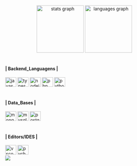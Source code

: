 ###

<div align="center">
  <img src="https://github-readme-stats.vercel.app/api?hide_title=true&hide_rank=true&show_icons=true&include_all_commits=true&count_private=true&disable_animations=false&theme=apprentice&locale=en&hide_border=true&username=Enriccou" height="150" alt="stats graph"  />
  <img src="https://github-readme-stats.vercel.app/api/top-langs?locale=pt-br&hide_title=true&layout=compact&card_width=320&langs_count=10&theme=apprentice&hide_border=true&username=Enriccou" height="150" alt="languages graph"  />
</div>

#

<h4 align="left">| Backend_Languagens |</h4>

<div align="left">
  <img src="https://cdn.jsdelivr.net/gh/devicons/devicon/icons/javascript/javascript-original.svg" height="30" width="35" alt="javascript logo"  />
  <img src="https://cdn.jsdelivr.net/gh/devicons/devicon/icons/typescript/typescript-original.svg" height="30" width="35" alt="typescript logo"  />
  <img src="https://cdn.jsdelivr.net/gh/devicons/devicon/icons/nodejs/nodejs-original.svg" height="30" width="35" alt="nodejs logo"  />
  <img src="https://cdn.jsdelivr.net/gh/devicons/devicon/icons/php/php-original.svg" height="30" width="35" alt="php logo"  />
  <img src="https://cdn.jsdelivr.net/gh/devicons/devicon/icons/python/python-original.svg" height="30" width="35" alt="python logo"  />
</div>

#

<h4 align="left">| Data_Bases |</h4>

<div align="left">
  <img src="https://cdn.jsdelivr.net/gh/devicons/devicon/icons/mongodb/mongodb-original.svg" height="30" width="35" alt="mongodb logo"  />
  <img src="https://cdn.jsdelivr.net/gh/devicons/devicon/icons/mysql/mysql-original.svg" height="30" width="35" alt="mysql logo"  />
  <img src="https://cdn.jsdelivr.net/gh/devicons/devicon/icons/postgresql/postgresql-original.svg" height="30" width="35" alt="postgresql logo"  />
</div>

#

<h4 align="left">| Editors/IDES |</h4>

<div align="left">
  <img src="https://cdn.jsdelivr.net/gh/devicons/devicon/icons/vscode/vscode-original.svg" height="30" width="35" alt="vscode logo"  />
  <img src="https://cdn.jsdelivr.net/gh/devicons/devicon/icons/pycharm/pycharm-original.svg" height="30" width="35" alt="pycharm logo"  />
</div>

<div align="left">
  <img src="https://visitor-badge.laobi.icu/badge?page_id=Enriccou.visitor-badge"  />
</div>
